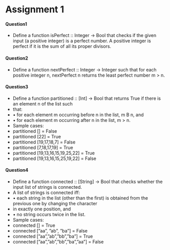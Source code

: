 # Assignment 1

#### Question1
* Define a function isPerfect :: Integer -> Bool that checks if the given input (a positive integer) is a perfect
number. A positive integer is perfect if it is the sum of all its proper divisors.


#### Question2
* Define a function nextPerfect :: Integer -> Integer such that for each positive integer n, nextPerfect n
returns the least perfect number m > n.


#### Question3
* Define a function partitioned :: [Int] -> Bool that returns True if there is an element n of the list such
* that:
* • for each element m occurring before n in the list, m B n, and
* • for each element m occurring after n in the list, m > n.
* Sample cases:
* partitioned [] = False
* partitioned [22] = True
* partitioned [19,17,18,7] = False
* partitioned [7,18,17,19] = True
* partitioned [19,13,16,15,19,25,22] = True
* partitioned [19,13,16,15,25,19,22] = False



#### Question4
* Define a function connected :: [String] -> Bool that checks whether the input list of strings is connected.
* A list of strings is connected iff:
* • each string in the list (other than the first) is obtained from the previous one by changing the character
* in exactly one position, and
* • no string occurs twice in the list.
* Sample cases:
* connected [] = True
* connected [”aa”, ”ab”, ”ba”] = False
* connected [”aa”,”ab”,”bb”,”ba”] = True
* connected [”aa”,”ab”,”bb”,”ba”,”aa”] = False
